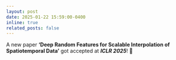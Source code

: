 ```yaml
---
layout: post
date: 2025-01-22 15:59:00-0400
inline: true
related_posts: false
---
```


A new paper **‘Deep Random Features for Scalable Interpolation of Spatiotemporal Data’** got accepted at ***ICLR 2025***! 🎉
